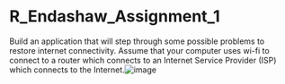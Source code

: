 # R_Endashaw_Assignment_1
Build an application that will step through some possible problems to restore internet connectivity.  Assume that your computer uses wi-fi to connect to a router which connects to an Internet Service Provider (ISP) which connects to the Internet.![image](https://user-images.githubusercontent.com/101689205/189770549-b3858fd7-996a-44c4-b050-a773183cf0c0.png)
